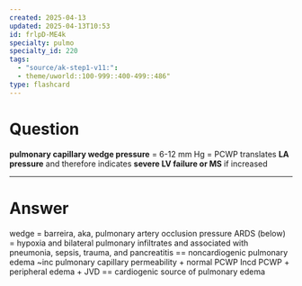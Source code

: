 ```yaml
---
created: 2025-04-13
updated: 2025-04-13T10:53
id: frlpD-ME4k
specialty: pulmo
specialty_id: 220
tags:
  - "source/ak-step1-v11:": 
  - theme/uworld::100-999::400-499::486"
type: flashcard
---
```


# Question
**pulmonary capillary wedge pressure** = 6-12 mm Hg = PCWP translates **LA pressure** and therefore indicates **severe LV failure or MS** if increased

---

# Answer
wedge = barreira, aka, pulmonary artery occlusion pressure  ARDS (below) = hypoxia and bilateral pulmonary infiltrates and associated with pneumonia, sepsis, trauma, and pancreatitis == noncardiogenic pulmonary edema ~inc pulmonary capillary permeability + normal PCWP   Incd PCWP + peripheral edema + JVD == cardiogenic source of pulmonary edema